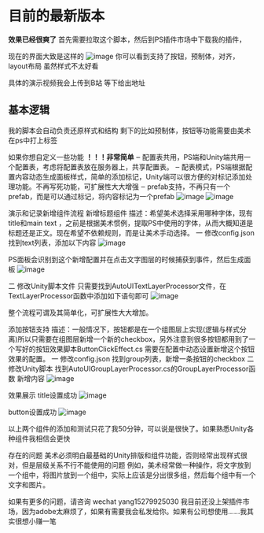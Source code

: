 # 目前的最新版本
**效果已经很爽了**
首先需要拉取这个脚本，然后到PS插件市场中下载我的插件，

现在的界面大致是这样的
![image](https://github.com/user-attachments/assets/11b7f01d-580a-4319-8cde-5ca50f2ca040)
你可以看到支持了按钮，预制体，对齐，layout布局
虽然样式不太好看

具体的演示视频我会上传到B站
等下给出地址

## 基本逻辑
我的脚本会自动负责还原样式和结构
剩下的比如预制体，按钮等功能需要由美术在ps中打上标签


如果你想自定义一些功能
**！！！非常简单**
‒ 配置表共用，PS端和Unity端共用一个配置表，考虑将配置表放在服务器上，共享配置表。
‒ 配表模式，PS端根据配置内容动态生成面板样式，简单的添加标记，Unity端可以很方便的对标记添加处理功能。不再写死功能，可扩展性大大增强
‒ prefab支持，不再只有一个prefab，而是可以通过标记，将内容标记为一个prefab
![image](https://github.com/user-attachments/assets/d3a97743-dfc4-479e-9136-f9c69b0e6de1)
![image](https://github.com/user-attachments/assets/583e69a1-08d4-452a-9f3d-45e2870bd300)



演示和记录新增组件流程
新增标题组件
描述：希望美术选择采用哪种字体，现有title和main text ，之前是根据美术惯例，提取PS中使用的字体，从而大概知道是标题还是正文。现在希望不依赖规则，而是让美术手动选择。
一 修改config.json
找到text列表，添加以下内容
![image](https://github.com/user-attachments/assets/13577c93-67e2-4d93-9eaf-d9b86feff162)

PS面板会识别到这个新增配置并在点击文字图层的时候捕获到事件，然后生成面板
![image](https://github.com/user-attachments/assets/adc0f1e8-39f0-4efb-9891-51d649428501)

二 修改Unity脚本文件
只需要找到AutoUITextLayerProcessor文件，在TextLayerProcessor函数中添加如下语句即可
![image](https://github.com/user-attachments/assets/cb22844a-f65c-47f3-95af-49869c7469c2)

整个流程可谓及其简单化，可扩展性大大增加。

添加按钮支持
描述：一般情况下，按钮都是在一个组图层上实现(逻辑与样式分离)所以只需要在组图层新增一个新的checkbox，另外注意到很多按钮都用到了一个写好的按钮效果脚本ButtonClickEffect.cs 需要在配置中动态设置新增这个按钮效果的配置。
一 修改config.json
找到group列表，新增一条按钮的checkbox
二 修改Unity脚本
找到AutoUIGroupLayerProcessor.cs的GroupLayerProcessor函数
新增内容
![image](https://github.com/user-attachments/assets/71d12f1d-367e-489b-9c3e-f4a5a312ba49)

效果展示
title设置成功
![image](https://github.com/user-attachments/assets/4a010ca6-4121-4110-a80b-277c1dc98958)

button设置成功
![image](https://github.com/user-attachments/assets/49d9d2b6-51ed-4d2f-b796-8ffeb2d524c4)

以上两个组件的添加和测试只花了我50分钟，可以说是很快了。如果熟悉Unity各种组件我相信会更快


存在的问题
美术必须明白最基础的Unity排版和组件功能，否则经常出现样式很对，但是层级关系不行不能使用的问题
例如，美术经常做一种操作，将文字放到一个组中，将图片放到一个组中，实际上应该是分出很多组，然后每个组中有一个文字和图片。


如果有更多的问题，请咨询 wechat yang15279925030
我目前还没上架插件市场，因为adobe太麻烦了，如果有需要我会私发给你。如果有公司想使用……我其实很想小赚一笔
